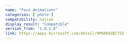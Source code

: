 ```yaml
---
name: "Face Animation+"
categories: ['photo']
compatibility: native
display_result: "Compatible"
version_from: "1.0.1.0"
link: https://apps.microsoft.com/detail/9PK8K8ZBCTSX
---
```

